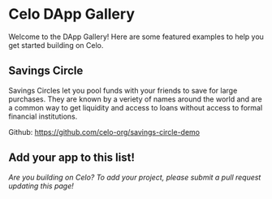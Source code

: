 # Celo DApp Gallery

Welcome to the DApp Gallery! Here are some featured examples to help you get started building on Celo.

## Savings Circle

Savings Circles let you pool funds with your friends to save for large purchases. They are known by a veriety of names around the world and are a common way to get liquidity and access to loans without access to formal financial institutions.

Github: https://github.com/celo-org/savings-circle-demo

## Add your app to this list!

_Are you building on Celo? To add your project, please submit a pull request updating this page!_
